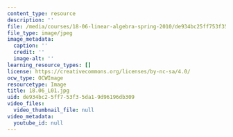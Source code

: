 ```yaml
---
content_type: resource
description: ''
file: /media/courses/18-06-linear-algebra-spring-2010/de934bc25ff753f35da19d96196db309_18.06_L01.jpg
file_type: image/jpeg
image_metadata:
  caption: ''
  credit: ''
  image-alt: ''
learning_resource_types: []
license: https://creativecommons.org/licenses/by-nc-sa/4.0/
ocw_type: OCWImage
resourcetype: Image
title: 18.06_L01.jpg
uid: de934bc2-5ff7-53f3-5da1-9d96196db309
video_files:
  video_thumbnail_file: null
video_metadata:
  youtube_id: null
---
```


